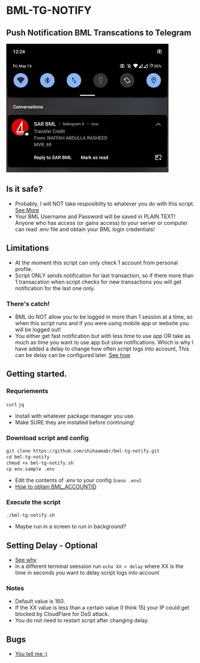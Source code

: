 # BML-TG-NOTIFY
## Push Notification BML Transcations to Telegram
![bml-notify-screenshot.jpg](bml-notify-screenshot.jpg)

## Is it safe?
- Probably, I will NOT take resposibilty to whatever you do with this script. [See More](LICENSE)
- Your BML Username and Password will be saved in PLAIN TEXT!
Anyone who has access (or gains access) to your server or computer can read .env file and obtain your BML login credentials!

## Limitations
- At the moment this script can only check 1 account from personal profile.
- Script ONLY sends notification for last transaction, so if there more than 1 transacation 
when script checks for new transactions you will get notification for the last one only.
### There's catch!
- BML do NOT allow you to be logged in more than 1 session at a time,
so when this script runs and if you were using mobile app or website you will be logged out!
- You either get fast notification but with less time to use app 
OR take as much as time you want to use app but slow notifications.
Which is why I have added a delay to change how often script logs into account,
This can be delay can be configured later. [See how](#setting-delay---optional)

## Getting started. 
### Requriements
`curl` `jq`
- Install with whatever package manager you use.
- Make SURE they are installed before continuing!
### Download script and config
```
git clone https://github.com/shihaamabr/bml-tg-notify.git
cd bml-tg-notify
chmod +x bml-tg-notify.sh
cp env.sample .env
```
- Edit the contents of .env to your config (`nano .env`)
- [How to obtain BML_ACCOUNTID](https://raw.githubusercontent.com/shihaamabr/bml-tg-notify/main/how-to-obtain-BML_ACCOUNTID.png)
### Execute the script
```
./bml-tg-notify.sh
```
- Maybe run in a screen to run in background?
## Setting Delay - Optional
- [See why](#theres-catch)
- In a different terminal seession run `echo XX > delay` where XX is the time in seconds you want to delay script logs into account
### Notes
- Default value is 160.
- If the XX value is less than a certain value (I think 15) your IP could get blocked by CloudFlare for DoS attack.
- You do not need to restart script after changing delay.

## Bugs
- [You tell me :)](https://github.com/shihaamabr/bml-tg-notify/issues/new)
